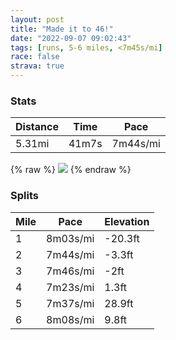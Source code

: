 ```yaml
---
layout: post
title: "Made it to 46!"
date: "2022-09-07 09:02:43"
tags: [runs, 5-6 miles, <7m45s/mi]
race: false
strava: true
---
```


### Stats

| Distance | Time | Pace |
|----------|------|------|
|5.31mi|41m7s|7m44s/mi|

{% raw %}
<img src='https://maps.googleapis.com/maps/api/staticmap?maptype=roadmap&path=enc:ijwwFlxsbMQPTx@Ij@DRHJn@Xx@bAJDL^n@j@F@XNVRFF@FANW|@a@v@a@d@Qn@Kv@BNL@TRf@Rf@@PH@ROj@Sj@UlBk@xA[fAGZOb@QZm@bBKf@DXSj@CAINIZC@WMg@_@}CqBc@]c@UmA{@aB_Ag@UmBaBc@QaAi@Y][Wm@m@w@g@cEsDu@qA[e@Ug@c@c@eAkBo@s@a@WyAw@][W[mAaAoA{@]]SW_BkAc@a@WM}@k@]]cBcAgAi@mA{@u@]a@M_@[a@Uy@]k@_@c@?SJiAs@g@MsACgAQu@Ee@Mo@YgFcDc@Me@EM?_@IgAu@KEcCgBqAeAa@Uu@Ae@Qc@a@Yc@Y}@Ue@a@YeAOs@]qAuAe@q@qAu@q@WG?GGe@Us@e@]]m@Y]?kAq@gAc@i@A_@McAaAaAe@c@_@IEC@eB{@e@Yg@]k@]@B~@`@f@\h@Vd@Pn@NJCB@RL`@Nh@\d@Rx@j@b@@b@HNtDAtBBtCBt@DLB??OAe@?o@Gw@As@Q}@ByAI_AD}@M]BAr@X^Vx@Xp@`@f@d@p@PxA`A~@N^Td@`@v@vA^b@f@d@^N`@?|@^b@h@Xh@@\Ln@FN^Xh@Dn@@b@V^f@l@b@j@RhAj@~@z@`@XV@`@G\VXNn@t@dAb@fAl@v@n@\N^Bv@?lAJFCd@B|@Ll@RjA~@`C|AtANpAh@zAv@xA`AzD|BnA~@rC~ArBbB`@`@p@h@tAx@Zj@hBlC\\`@r@j@t@ZVV`@`@`@b@\FNb@\\b@pA~@XVb@RnAv@z@`@\\d@^lDvBbAz@fCjBnAn@H@LSLwARi@ZeAT_AbAmD^cAFIVmAVg@XEHYHm@Ku@Tq@f@k@Tc@EEw@Sc@SYa@_@a@Uc@Y[K[g@]_@k@XOPY^yAEU?k@`@a@T]Lw@&key=AIzaSyC1MId7bFpkLXNAaYhBSTb8jLyiSqzbDtM&size=800x800&markers=color:yellow|label:S|40.75701,-73.99831&markers=color:green|label:F|40.75609,-73.99755000000006'>
{% endraw %}

### Splits

| Mile | Pace | Elevation |
|------|------|-----------|
|1|8m03s/mi|-20.3ft|
|2|7m44s/mi|-3.3ft|
|3|7m46s/mi|-2ft|
|4|7m23s/mi|1.3ft|
|5|7m37s/mi|28.9ft|
|6|8m08s/mi|9.8ft|
